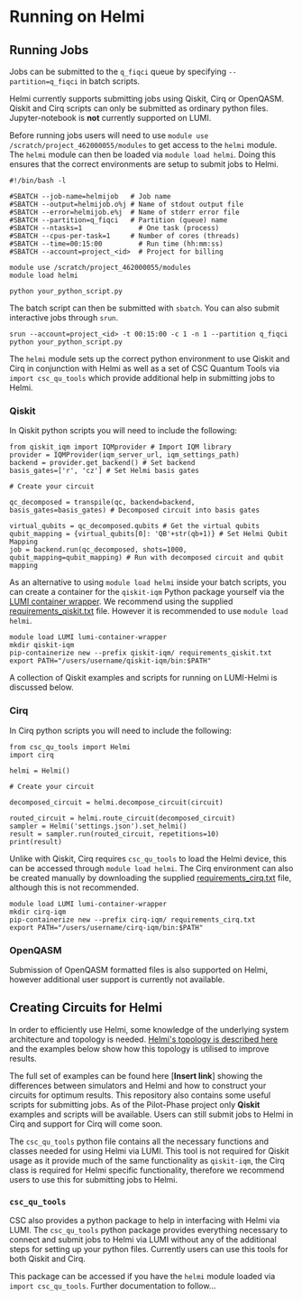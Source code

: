 # Running on Helmi

## Running Jobs

Jobs can be submitted to the `q_fiqci` queue by specifying `--partition=q_fiqci` in batch scripts. 

Helmi currently supports submitting jobs using Qiskit, Cirq or OpenQASM. Qiskit and Cirq scripts can only be submitted as ordinary python files. Jupyter-notebook is **not** currently supported on LUMI.

Before running jobs users will need to use `module use /scratch/project_462000055/modules` to get access to the `helmi` module. The `helmi` module can then be loaded via `module load helmi`. Doing this ensures that the correct environments are setup to submit jobs to Helmi. 

	#!/bin/bash -l
	 
	#SBATCH --job-name=helmijob   # Job name
	#SBATCH --output=helmijob.o%j # Name of stdout output file
	#SBATCH --error=helmijob.e%j  # Name of stderr error file
	#SBATCH --partition=q_fiqci   # Partition (queue) name
	#SBATCH --ntasks=1              # One task (process)
	#SBATCH --cpus-per-task=1     # Number of cores (threads)
	#SBATCH --time=00:15:00         # Run time (hh:mm:ss)
	#SBATCH --account=project_<id>  # Project for billing

	module use /scratch/project_462000055/modules
	module load helmi
	 
	python your_python_script.py

The batch script can then be submitted with `sbatch`. You can also submit interactive jobs through `srun`. 

	srun --account=project_<id> -t 00:15:00 -c 1 -n 1 --partition q_fiqci python your_python_script.py

The `helmi` module sets up the correct python environment to use Qiskit and Cirq in conjunction with Helmi as well as a set of CSC Quantum Tools via `import csc_qu_tools` which provide additional help in submitting jobs to Helmi. 

### Qiskit

In Qiskit python scripts you will need to include the following:

	from qiskit_iqm import IQMprovider # Import IQM library
	provider = IQMProvider(iqm_server_url, iqm_settings_path)
	backend = provider.get_backend() # Set backend
	basis_gates=['r', 'cz'] # Set Helmi basis gates

	# Create your circuit
	 
	qc_decomposed = transpile(qc, backend=backend, basis_gates=basis_gates) # Decomposed circuit into basis gates
	 
	virtual_qubits = qc_decomposed.qubits # Get the virtual qubits
	qubit_mapping = {virtual_qubits[0]: 'QB'+str(qb+1)} # Set Helmi Qubit Mapping
	job = backend.run(qc_decomposed, shots=1000, qubit_mapping=qubit_mapping) # Run with decomposed circuit and qubit mapping

<!-- Details on using the [Qiskit IQM package can be found here](https://iqm-finland.github.io/qiskit-on-iqm/index.html). -->

As an alternative to using `module load helmi` inside your batch scripts, you can create a container for the `qiskit-iqm` Python package yourself via the [LUMI container wrapper](../../containers/tykky/). We recommend using the supplied [requirements_qiskit.txt](../../support/tutorials/helmi/requirements_qiskit.txt) file. However it is recommended to use `module load helmi`.

	module load LUMI lumi-container-wrapper
	mkdir qiskit-iqm
	pip-containerize new --prefix qiskit-iqm/ requirements_qiskit.txt
	export PATH="/users/username/qiskit-iqm/bin:$PATH"

A collection of Qiskit examples and scripts for running on LUMI-Helmi is discussed below.


### Cirq

In Cirq python scripts you will need to include the following:

	from csc_qu_tools import Helmi
	import cirq

	helmi = Helmi()

	# Create your circuit

	decomposed_circuit = helmi.decompose_circuit(circuit)

	routed_circuit = helmi.route_circuit(decomposed_circuit)
	sampler = Helmi('settings.json').set_helmi()
	result = sampler.run(routed_circuit, repetitions=10)
	print(result)

<!-- Details on using the [Cirq IQM package can be found here](https://iqm-finland.github.io/cirq-on-iqm/index.html). -->

Unlike with Qiskit, Cirq requires `csc_qu_tools` to load the Helmi device, this can be accessed through `module load helmi`. The Cirq environment can also be created manually by downloading the supplied [requirements_cirq.txt](../../support/tutorials/helmi/requirements_cirq.txt) file, although this is not recommended. 

	module load LUMI lumi-container-wrapper
	mkdir cirq-iqm
	pip-containerize new --prefix cirq-iqm/ requirements_cirq.txt
	export PATH="/users/username/cirq-iqm/bin:$PATH"

### OpenQASM

Submission of OpenQASM formatted files is also supported on Helmi, however additional user support is currently not available.


## Creating Circuits for Helmi

In order to efficiently use Helmi, some knowledge of the underlying system architecture and topology is needed. [Helmi's topology is described here](../../../computing/helmi/) and the examples below show how this topology is utilised to improve results. 


The full set of examples can be found here [**Insert link**] showing the differences between simulators and Helmi and how to construct your circuits for optimum results. This repository also contains some useful scripts for submitting jobs. As of the Pilot-Phase project only **Qiskit** examples and scripts will be available. Users can still submit jobs to Helmi in Cirq and support for Cirq will come soon. 

The `csc_qu_tools` python file contains all the necessary functions and classes needed for using Helmi via LUMI. This tool is not required for Qiskit usage as it provide much of the same functionality as `qiskit-iqm`, the Cirq class is required for Helmi specific functionality, therefore we recommend users to use this for submitting jobs to Helmi. 

### `csc_qu_tools`

CSC also provides a python package to help in interfacing with Helmi via LUMI. The `csc_qu_tools` python package provides everything necessary to connect and submit jobs to Helmi via LUMI without any of the additional steps for setting up your python files. Currently users can use this tools for both Qiskit and Cirq. 

This package can be accessed if you have the `helmi` module loaded via `import csc_qu_tools`. Further documentation to follow...


